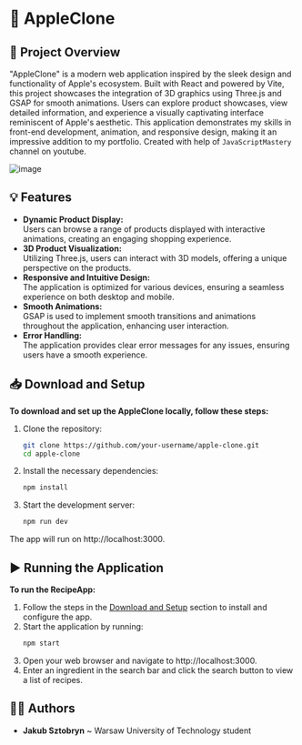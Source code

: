 # 🍏 AppleClone

## 📝 Project Overview
"AppleClone" is a modern web application inspired by the sleek design and functionality of Apple's ecosystem. Built with React and powered by Vite, this project showcases the integration of 3D graphics using Three.js and GSAP for smooth animations. Users can explore product showcases, view detailed information, and experience a visually captivating interface reminiscent of Apple's aesthetic. This application demonstrates my skills in front-end development, animation, and responsive design, making it an impressive addition to my portfolio. Created with help of `JavaScriptMastery` channel on youtube.

![image](https://github.com/user-attachments/assets/659903d8-4d4d-4b40-ad29-54b21952d0da)

## 💡 Features
- **Dynamic Product Display:**  
  Users can browse a range of products displayed with interactive animations, creating an engaging shopping experience.
- **3D Product Visualization:**  
  Utilizing Three.js, users can interact with 3D models, offering a unique perspective on the products.
- **Responsive and Intuitive Design:**  
  The application is optimized for various devices, ensuring a seamless experience on both desktop and mobile.
- **Smooth Animations:**  
  GSAP is used to implement smooth transitions and animations throughout the application, enhancing user interaction.
- **Error Handling:**  
  The application provides clear error messages for any issues, ensuring users have a smooth experience.

## 📥 Download and Setup
**To download and set up the AppleClone locally, follow these steps:**
1. Clone the repository:
   ```bash
   git clone https://github.com/your-username/apple-clone.git
   cd apple-clone
2. Install the necessary dependencies:
    ```bash
    npm install
3. Start the development server:
    ```bash
    npm run dev
The app will run on http://localhost:3000.

## ▶️ Running the Application
**To run the RecipeApp:**
1. Follow the steps in the [Download and Setup](#-download-and-setup) section to install and configure the app.
2. Start the application by running:
    ```bash
   npm start
3. Open your web browser and navigate to http://localhost:3000.
4. Enter an ingredient in the search bar and click the search button to view a list of recipes.

## 🙋‍♂️ Authors
- **Jakub Sztobryn** ~ Warsaw University of Technology student
